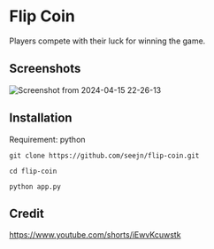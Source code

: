 
# Flip Coin

Players compete with their luck for winning the game.
## Screenshots

![Screenshot from 2024-04-15 22-26-13](https://github.com/seejn/flip-coin/assets/52706007/def80458-4d77-480f-8139-7c2c85c0baa9)


## Installation
Requirement: python

```
git clone https://github.com/seejn/flip-coin.git
```
```
cd flip-coin
```
```
python app.py
```
## Credit

https://www.youtube.com/shorts/iEwvKcuwstk
